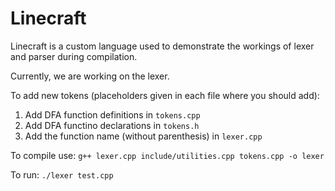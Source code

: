 # Linecraft
Linecraft is a custom language used to demonstrate the workings of lexer and parser during compilation.

Currently, we are working on the lexer.


To add new tokens (placeholders given in each file where you should add):
1. Add DFA function definitions in ```tokens.cpp```
2. Add DFA functino declarations in ```tokens.h```
3. Add the function name (without parenthesis) in ```lexer.cpp```



To compile use:
```g++ lexer.cpp include/utilities.cpp tokens.cpp -o lexer```

To run:
```./lexer test.cpp```


